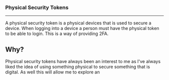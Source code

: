 ### Physical Security Tokens
------
A physical security token is a physical devices that is used to secure a device. When logging into a device a person must have the physical token to be able to login. This is a way of 
providing 2FA. 

Why?
------
Physical security tokens have always been an interest to me as I've always liked the idea of using something physical to secure something that is digital. As well this will 
allow me to explore an 
